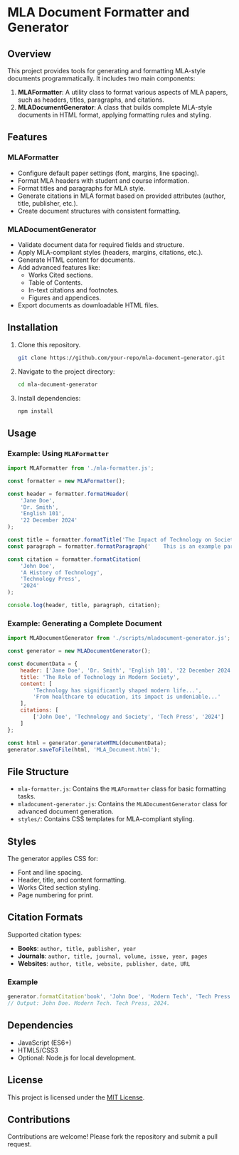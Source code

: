 # MLA Document Formatter and Generator

## Overview
This project provides tools for generating and formatting MLA-style documents programmatically. It includes two main components:

1. **MLAFormatter**: A utility class to format various aspects of MLA papers, such as headers, titles, paragraphs, and citations.
2. **MLADocumentGenerator**: A class that builds complete MLA-style documents in HTML format, applying formatting rules and styling.

## Features

### MLAFormatter
- Configure default paper settings (font, margins, line spacing).
- Format MLA headers with student and course information.
- Format titles and paragraphs for MLA style.
- Generate citations in MLA format based on provided attributes (author, title, publisher, etc.).
- Create document structures with consistent formatting.

### MLADocumentGenerator
- Validate document data for required fields and structure.
- Apply MLA-compliant styles (headers, margins, citations, etc.).
- Generate HTML content for documents.
- Add advanced features like:
  - Works Cited sections.
  - Table of Contents.
  - In-text citations and footnotes.
  - Figures and appendices.
- Export documents as downloadable HTML files.

## Installation
1. Clone this repository.
   ```bash
   git clone https://github.com/your-repo/mla-document-generator.git
   ```
2. Navigate to the project directory:
   ```bash
   cd mla-document-generator
   ```
3. Install dependencies:
   ```bash
   npm install
   ```

## Usage

### Example: Using `MLAFormatter`
```javascript
import MLAFormatter from './mla-formatter.js';

const formatter = new MLAFormatter();

const header = formatter.formatHeader(
    'Jane Doe',
    'Dr. Smith',
    'English 101',
    '22 December 2024'
);

const title = formatter.formatTitle('The Impact of Technology on Society');
const paragraph = formatter.formatParagraph('    This is an example paragraph, formatted to comply with MLA standards.    ');

const citation = formatter.formatCitation(
    'John Doe',
    'A History of Technology',
    'Technology Press',
    '2024'
);

console.log(header, title, paragraph, citation);
```

### Example: Generating a Complete Document
```javascript
import MLADocumentGenerator from './scripts/mladocument-generator.js';

const generator = new MLADocumentGenerator();

const documentData = {
    header: ['Jane Doe', 'Dr. Smith', 'English 101', '22 December 2024'],
    title: 'The Role of Technology in Modern Society',
    content: [
        'Technology has significantly shaped modern life...',
        'From healthcare to education, its impact is undeniable...'
    ],
    citations: [
        ['John Doe', 'Technology and Society', 'Tech Press', '2024']
    ]
};

const html = generator.generateHTML(documentData);
generator.saveToFile(html, 'MLA_Document.html');
```

## File Structure
- `mla-formatter.js`: Contains the `MLAFormatter` class for basic formatting tasks.
- `mladocument-generator.js`: Contains the `MLADocumentGenerator` class for advanced document generation.
- `styles/`: Contains CSS templates for MLA-compliant styling.

## Styles
The generator applies CSS for:
- Font and line spacing.
- Header, title, and content formatting.
- Works Cited section styling.
- Page numbering for print.

## Citation Formats
Supported citation types:
- **Books**: `author, title, publisher, year`
- **Journals**: `author, title, journal, volume, issue, year, pages`
- **Websites**: `author, title, website, publisher, date, URL`

### Example
```javascript
generator.formatCitation'book', 'John Doe', 'Modern Tech', 'Tech Press', '2024');
// Output: John Doe. Modern Tech. Tech Press, 2024.
```

## Dependencies
- JavaScript (ES6+)
- HTML5/CSS3
- Optional: Node.js for local development.

## License
This project is licensed under the [MIT License](LICENSE).

## Contributions
Contributions are welcome! Please fork the repository and submit a pull request.